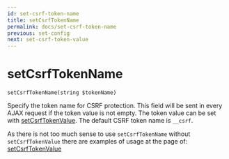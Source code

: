 ```yaml
---
id: set-csrf-token-name
title: setCsrfTokenName
permalink: docs/set-csrf-token-name
previous: set-config
next: set-csrf-token-value
---
```


# setCsrfTokenName


<pre><code class="language-php">setCsrfTokenName(string $tokenName)</code></pre>
Specify the token name for CSRF protection. This field will be sent in every AJAX request if the token value is not empty. The token value can be set with <a href="/enterprise/api-and-function-list/set-csrf-token-value">setCsrfTokenValue</a>. The default CSRF token name is <code>__csrf</code>.

As there is not too much sense to use <code>setCsrfTokenName</code> without <code>setCsrfTokenValue</code> there are examples of usage at the page of: <a href="/enterprise/api-and-function-list/set-csrf-token-value">setCsrfTokenValue</a>